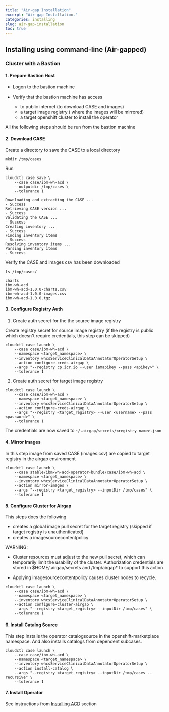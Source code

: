 ```yaml
---
title: "Air-gap Installation"
excerpt: "Air-gap Installation."
categories: installing
slug: air-gap-installation
toc: true
---
```


## Installing using command-line (Air-gapped)

### Cluster with a Bastion

#### 1. Prepare Bastion Host

* Logon to the bastion machine

* Verify that the bastion machine has access
  * to public internet (to download CASE and images)
  * a target image registry ( where the images will be mirrored)
  * a target openshift cluster to install the operator

All the following steps should be run from the bastion machine

#### 2. Download CASE

Create a directory to save the CASE to a local directory

```
mkdir /tmp/cases
```

Run

```
cloudctl case save \
    --case case/ibm-wh-acd \
    --outputdir /tmp/cases \
    --tolerance 1

Downloading and extracting the CASE ...
- Success
Retrieving CASE version ...
- Success
Validating the CASE ...
- Success
Creating inventory ...
- Success
Finding inventory items
- Success
Resolving inventory items ...
Parsing inventory items
- Success
```

Verify the CASE and images csv has been downloaded

```
ls /tmp/cases/

charts
ibm-wh-acd
ibm-wh-acd-1.0.0-charts.csv
ibm-wh-acd-1.0.0-images.csv
ibm-wh-acd-1.0.0.tgz
```

#### 3. Configure Registry Auth

1. Create auth secret for the the source image registry

Create registry secret for source image registry (if the registry is public which doesn't require credentials, this step can be skipped)

```
cloudctl case launch \
    --case case/ibm-wh-acd \
    --namespace <target_namespace> \
    --inventory whcsServiceClinicalDataAnnotatorOperatorSetup \
    --action configure-creds-airgap \
    --args "--registry cp.icr.io --user iamapikey --pass <apikey>" \
    --tolerance 1
```

2. Create auth secret for target image registry

```
cloudctl case launch \
    --case case/ibm-wh-acd \
    --namespace <target_namespace> \
    --inventory whcsServiceClinicalDataAnnotatorOperatorSetup \
    --action configure-creds-airgap \
    --args "--registry <target_registry> --user <username> --pass <password>" \
    --tolerance 1
```

The credentials are now saved to `~/.airgap/secrets/<registry-name>.json`

#### 4. Mirror Images

In this step image from saved CASE (images.csv) are copied to target registry in the airgap environment

```
cloudctl case launch \
    --case stable/ibm-wh-acd-operator-bundle/case/ibm-wh-acd \
    --namespace <target_namespace> \
    --inventory whcsServiceClinicalDataAnnotatorOperatorSetup \
    --action mirror-images \
    --args "--registry <target_registry> --inputDir /tmp/cases" \
    --tolerance 1
```

#### 5. Configure Cluster for Airgap

This steps does the following

* creates a global image pull secret for the target registry (skipped if target registry is unauthenticated)
* creates a imagesourcecontentpolicy

WARNING:

* Cluster resources must adjust to the new pull secret, which can temporarily limit the usability of the cluster. Authorization credentials are stored in $HOME/.airgap/secrets and /tmp/airgap* to support this action

* Applying imagesourcecontentpolicy causes cluster nodes to recycle.

```
cloudctl case launch \
    --case case/ibm-wh-acd \
    --namespace <target_namespace> \
    --inventory whcsServiceClinicalDataAnnotatorOperatorSetup \
    --action configure-cluster-airgap \
    --args "--registry <target_registry> --inputDir /tmp/cases" \
    --tolerance 1
```

#### 6. Install Catalog Source

This step installs the operator catalogsource in the openshift-marketplace namespace. And also installs catalogs from dependent subcases.

```
cloudctl case launch \
    --case case/ibm-wh-acd \
    --namespace <target_namespace> \
    --inventory whcsServiceClinicalDataAnnotatorOperatorSetup \
    --action install-catalog \
    --args "--registry <target_registry> --inputDir /tmp/cases --recursive" \
    --tolerance 1
```
#### 7. Install Operator

See instructions from [Installing ACD](../installing) section
